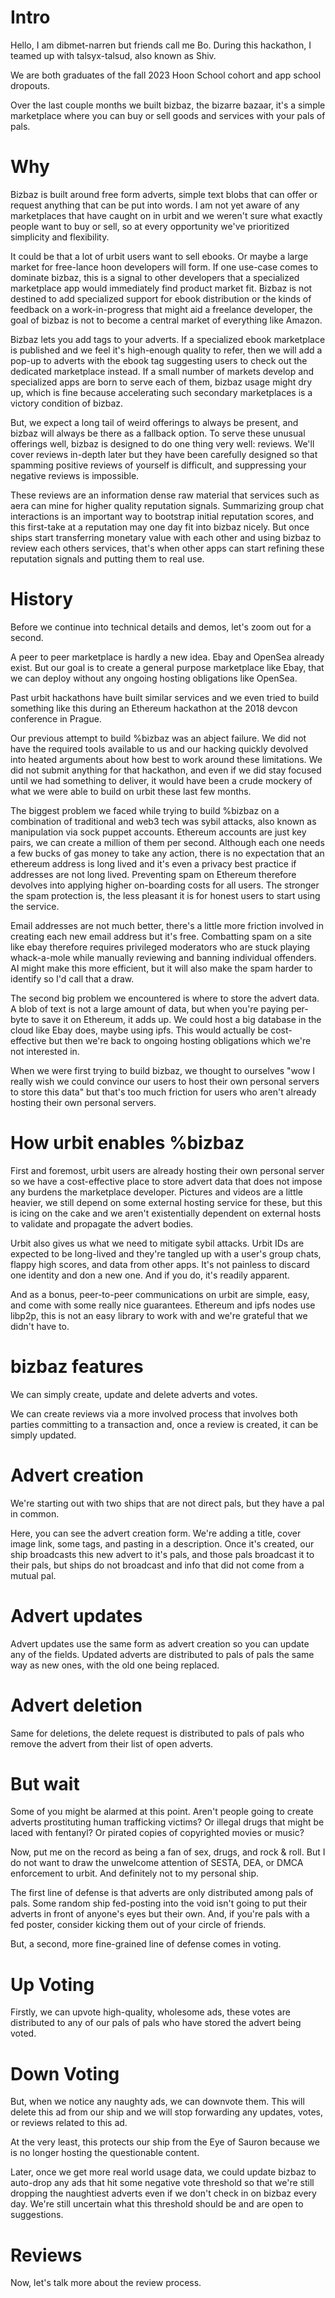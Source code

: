 
# Intro

Hello, I am dibmet-narren but friends call me Bo. During this hackathon, I teamed up with talsyx-talsud, also known as Shiv.

We are both graduates of the fall 2023 Hoon School cohort and app school dropouts.

Over the last couple months we built bizbaz, the bizarre bazaar, it's a simple marketplace where you can buy or sell goods and services with your pals of pals.

# Why

Bizbaz is built around free form adverts, simple text blobs that can offer or request anything that can be put into words. I am not yet aware of any marketplaces that have caught on in urbit and we weren't sure what exactly people want to buy or sell, so at every opportunity we've prioritized simplicity and flexibility.

It could be that a lot of urbit users want to sell ebooks. Or maybe a large market for free-lance hoon developers will form. If one use-case comes to dominate bizbaz, this is a signal to other developers that a specialized marketplace app would immediately find product market fit. Bizbaz is not destined to add specialized support for ebook distribution or the kinds of feedback on a work-in-progress that might aid a freelance developer, the goal of bizbaz is not to become a central market of everything like Amazon.

Bizbaz lets you add tags to your adverts. If a specialized ebook marketplace is published and we feel it's high-enough quality to refer, then we will add a pop-up to adverts with the ebook tag suggesting users to check out the dedicated marketplace instead. If a small number of markets develop and specialized apps are born to serve each of them, bizbaz usage might dry up, which is fine because accelerating such secondary marketplaces is a victory condition of bizbaz.

But, we expect a long tail of weird offerings to always be present, and bizbaz will always be there as a fallback option. To serve these unusual offerings well, bizbaz is designed to do one thing very well: reviews. We'll cover reviews in-depth later but they have been carefully designed so that spamming positive reviews of yourself is difficult, and suppressing your negative reviews is impossible.

These reviews are an information dense raw material that services such as aera can mine for higher quality reputation signals. Summarizing group chat interactions is an important way to bootstrap initial reputation scores, and this first-take at a reputation may one day fit into bizbaz nicely. But once ships start transferring monetary value with each other and using bizbaz to review each others services, that's when other apps can start refining these reputation signals and putting them to real use.

# History

Before we continue into technical details and demos, let's zoom out for a second.

A peer to peer marketplace is hardly a new idea. Ebay and OpenSea already exist. But our goal is to create a general purpose marketplace like Ebay, that we can deploy without any ongoing hosting obligations like OpenSea.

Past urbit hackathons have built similar services and we even tried to build something like this during an Ethereum hackathon at the 2018 devcon conference in Prague.

Our previous attempt to build %bizbaz was an abject failure. We did not have the required tools available to us and our hacking quickly devolved into heated arguments about how best to work around these limitations. We did not submit anything for that hackathon, and even if we did stay focused until we had something to deliver, it would have been a crude mockery of what we were able to build on urbit these last few months.

The biggest problem we faced while trying to build %bizbaz on a combination of traditional and web3 tech was sybil attacks, also known as manipulation via sock puppet accounts. Ethereum accounts are just key pairs, we can create a million of them per second. Although each one needs a few bucks of gas money to take any action, there is no expectation that an ethereum address is long lived and it's even a privacy best practice if addresses are not long lived. Preventing spam on Ethereum therefore devolves into applying higher on-boarding costs for all users. The stronger the spam protection is, the less pleasant it is for honest users to start using the service.

Email addresses are not much better, there's a little more friction involved in creating each new email address but it's free. Combatting spam on a site like ebay therefore requires privileged moderators who are stuck playing whack-a-mole while manually reviewing and banning individual offenders. AI might make this more efficient, but it will also make the spam harder to identify so I'd call that a draw.

The second big problem we encountered is where to store the advert data. A blob of text is not a large amount of data, but when you're paying per-byte to save it on Ethereum, it adds up. We could host a big database in the cloud like Ebay does, maybe using ipfs. This would actually be cost-effective but then we're back to ongoing hosting obligations which we're not interested in.

When we were first trying to build bizbaz, we thought to ourselves "wow I really wish we could convince our users to host their own personal servers to store this data" but that's too much friction for users who aren't already hosting their own personal servers.

# How urbit enables %bizbaz

First and foremost, urbit users are already hosting their own personal server so we have a cost-effective place to store advert data that does not impose any burdens the marketplace developer. Pictures and videos are a little heavier, we still depend on some external hosting service for these, but this is icing on the cake and we aren't existentially dependent on external hosts to validate and propagate the advert bodies.

Urbit also gives us what we need to mitigate sybil attacks. Urbit IDs are expected to be long-lived and they're tangled up with a user's group chats, flappy high scores, and data from other apps. It's not painless to discard one identity and don a new one. And if you do, it's readily apparent.

And as a bonus, peer-to-peer communications on urbit are simple, easy, and come with some really nice guarantees. Ethereum and ipfs nodes use libp2p, this is not an easy library to work with and we're grateful that we didn't have to.

# bizbaz features

We can simply create, update and delete adverts and votes.

We can create reviews via a more involved process that involves both parties committing to a transaction and, once a review is created, it can be simply updated.

# Advert creation

We're starting out with two ships that are not direct pals, but they have a pal in common.

Here, you can see the advert creation form. We're adding a title, cover image link, some tags, and pasting in a description. Once it's created, our ship broadcasts this new advert to it's pals, and those pals broadcast it to their pals, but ships do not broadcast and info that did not come from a mutual pal.

# Advert updates

Advert updates use the same form as advert creation so you can update any of the fields. Updated adverts are distributed to pals of pals the same way as new ones, with the old one being replaced.

# Advert deletion

Same for deletions, the delete request is distributed to pals of pals who remove the advert from their list of open adverts.

# But wait

Some of you might be alarmed at this point. Aren't people going to create adverts prostituting human trafficking victims? Or illegal drugs that might be laced with fentanyl? Or pirated copies of copyrighted movies or music?

Now, put me on the record as being a fan of sex, drugs, and rock & roll. But I do not want to draw the unwelcome attention of SESTA, DEA, or DMCA enforcement to urbit. And definitely not to my personal ship.

The first line of defense is that adverts are only distributed among pals of pals. Some random ship fed-posting into the void isn't going to put their adverts in front of anyone's eyes but their own. And, if you're pals with a fed poster, consider kicking them out of your circle of friends.

But, a second, more fine-grained line of defense comes in voting.

# Up Voting

Firstly, we can upvote high-quality, wholesome ads, these votes are distributed to any of our pals of pals who have stored the advert being voted.

# Down Voting

But, when we notice any naughty ads, we can downvote them. This will delete this ad from our ship and we will stop forwarding any updates, votes, or reviews related to this ad.

At the very least, this protects our ship from the Eye of Sauron because we is no longer hosting the questionable content.

Later, once we get more real world usage data, we could update bizbaz to auto-drop any ads that hit some negative vote threshold so that we're still dropping the naughtiest adverts even if we don't check in on bizbaz every day. We're still uncertain what this threshold should be and are open to suggestions.

# Reviews

Now, let's talk more about the review process.


